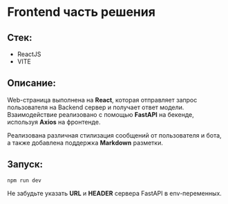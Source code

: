 # Frontend часть решения

## Стек:
- ReactJS
- VITE


## Описание:

Web-страница выполнена на **React**, которая отправляет запрос пользователя на Backend сервер и получает ответ модели. Взаимодействие реализовано с помощью **FastAPI** на бекенде, используя **Axios** на фронтенде.

Реализована различная стилизация сообщений от пользователя и бота, а также добавлена поддержка **Markdown** разметки.

## Запуск:

```npm run dev```

Не забудьте указать **URL** и **HEADER** сервера FastAPI в env-переменных.
